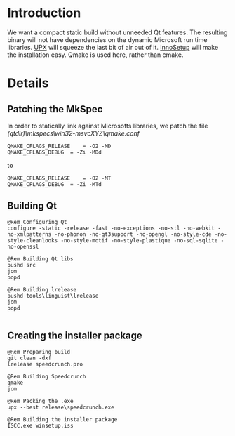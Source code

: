 # Introduction #

We want a compact static build without unneeded Qt features. The resulting binary will not have dependencies on the dynamic Microsoft run time libraries. [UPX](http://upx.sourceforge.net/) will squeeze the last bit of air out of it. [InnoSetup](http://www.jrsoftware.org/isinfo.php) will make the installation easy.
Qmake is used here, rather than cmake.

# Details #

## Patching the MkSpec ##
In order to statically link against Microsofts libraries, we patch the file _(qtdir)\mkspecs\win32-msvcXYZ\qmake.conf_
```
QMAKE_CFLAGS_RELEASE	= -O2 -MD
QMAKE_CFLAGS_DEBUG	= -Zi -MDd
```
to
```
QMAKE_CFLAGS_RELEASE	= -O2 -MT
QMAKE_CFLAGS_DEBUG	= -Zi -MTd
```

## Building Qt ##
```
@Rem Configuring Qt
configure -static -release -fast -no-exceptions -no-stl -no-webkit -no-xmlpatterns -no-phonon -no-qt3support -no-opengl -no-style-cde -no-style-cleanlooks -no-style-motif -no-style-plastique -no-sql-sqlite -no-openssl
 
@Rem Building Qt libs
pushd src
jom
popd
 
@Rem Building lrelease
pushd tools\linguist\lrelease
jom
popd


```

## Creating the installer package ##
```
@Rem Preparing build
git clean -dxf
lrelease speedcrunch.pro

@Rem Building Speedcrunch
qmake
jom

@Rem Packing the .exe
upx --best release\speedcrunch.exe

@Rem Building the installer package
ISCC.exe winsetup.iss


```